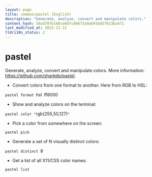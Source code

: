 ```yaml
---
layout: page
title: common/pastel (English)
description: "Generate, analyze, convert and manipulate colors."
content_hash: 56ad78fb168ce0dfc86673a9ab916d57613ba471
last_modified_at: 2023-11-12
tldri18n_status: 2
---
```

# pastel

Generate, analyze, convert and manipulate colors.
More information: <https://github.com/sharkdp/pastel>.

- Convert colors from one format to another. Here from RGB to HSL:

`pastel format `<span class="tldr-var badge badge-pill bg-dark-lm bg-white-dm text-white-lm text-dark-dm font-weight-bold">hsl</span>` `<span class="tldr-var badge badge-pill bg-dark-lm bg-white-dm text-white-lm text-dark-dm font-weight-bold">ff8000</span>

- Show and analyze colors on the terminal:

`pastel color "`<span class="tldr-var badge badge-pill bg-dark-lm bg-white-dm text-white-lm text-dark-dm font-weight-bold">rgb(255,50,127)</span>`"`

- Pick a color from somewhere on the screen:

`pastel pick`

- Generate a set of N visually distinct colors:

`pastel distinct `<span class="tldr-var badge badge-pill bg-dark-lm bg-white-dm text-white-lm text-dark-dm font-weight-bold">8</span>

- Get a list of all X11/CSS color names:

`pastel list`

